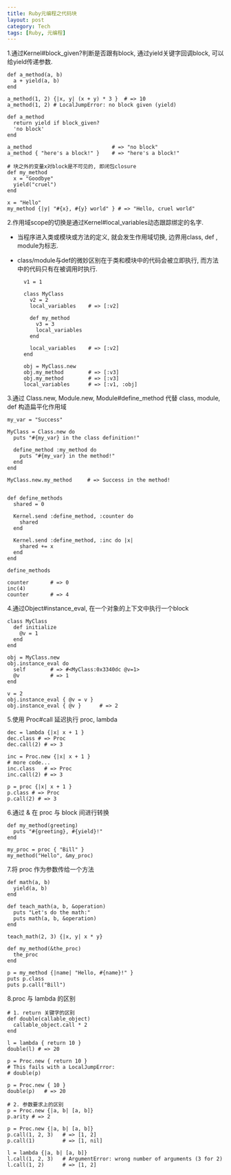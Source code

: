 ```yaml
---
title: Ruby元编程之代码块
layout: post
category: Tech
tags: [Ruby, 元编程]
---
```


1.通过Kernel#block_given?判断是否跟有block, 通过yield关键字回调block, 可以给yield传递参数. 

	def a_method(a, b)
	  a + yield(a, b)
	end

	a_method(1, 2) {|x, y| (x + y) * 3 }  # => 10
    a_method(1, 2) # LocalJumpError: no block given (yield)	

	def a_method
	  return yield if block_given?
	  'no block'
	end

	a_method                          # => "no block"
	a_method { "here's a block!" }    # => "here's a block!"

    # 块之外的变量x对block是不可见的, 即闭包closure
	def my_method
	  x = "Goodbye"
	  yield("cruel")
	end

	x = "Hello"
	my_method {|y| "#{x}, #{y} world" } # => "Hello, cruel world"

2.作用域scope的切换是通过Kernel#local_variables动态跟踪绑定的名字. 

* 当程序进入类或模块或方法的定义, 就会发生作用域切换, 边界用class, def , module为标志. 
* class/module与def的微妙区别在于类和模块中的代码会被立即执行, 而方法中的代码只有在被调用时执行.

	    v1 = 1                  

		class MyClass
		  v2 = 2                
		  local_variables    # => [:v2]

		  def my_method
		    v3 = 3
		    local_variables
		  end

		  local_variables    # => [:v2]
		end

		obj = MyClass.new
		obj.my_method        # => [:v3]
		obj.my_method        # => [:v3]
		local_variables      # => [:v1, :obj]


3.通过 Class.new, Module.new, Module#define_method 代替 class, module, def 构造扁平化作用域

	my_var = "Success"

	MyClass = Class.new do
	  puts "#{my_var} in the class definition!"

	  define_method :my_method do
	    puts "#{my_var} in the method!"
	  end
	end

	MyClass.new.my_method     # => Success in the method!
		

	def define_methods
	  shared = 0
  
	  Kernel.send :define_method, :counter do
	    shared
	  end

	  Kernel.send :define_method, :inc do |x|
	    shared += x
	  end
	end

	define_methods

	counter       # => 0
	inc(4)
	counter       # => 4

4.通过Object#instance_eval, 在一个对象的上下文中执行一个block

	class MyClass
	  def initialize
	    @v = 1
	  end
	end

	obj = MyClass.new
	obj.instance_eval do
	  self        # => #<MyClass:0x3340dc @v=1>
	  @v          # => 1
	end

	v = 2
	obj.instance_eval { @v = v }
	obj.instance_eval { @v }      # => 2
 
5.使用 Proc#call 延迟执行 proc, lambda 

	dec = lambda {|x| x + 1 }
	dec.class # => Proc
	dec.call(2) # => 3

	inc = Proc.new {|x| x + 1 }
	# more code...
	inc.class   # => Proc
	inc.call(2) # => 3

	p = proc {|x| x + 1 }
	p.class # => Proc
	p.call(2) # => 3

6.通过 & 在 proc 与 block 间进行转换 

	def my_method(greeting)
	  puts "#{greeting}, #{yield}!"
	end

	my_proc = proc { "Bill" }
	my_method("Hello", &my_proc)
	
7.将 proc 作为参数传给一个方法	

	def math(a, b)
	  yield(a, b)
	end

	def teach_math(a, b, &operation)
	  puts "Let's do the math:"
	  puts math(a, b, &operation)
	end

	teach_math(2, 3) {|x, y| x * y}

	def my_method(&the_proc)
	  the_proc
	end

	p = my_method {|name| "Hello, #{name}!" }
	puts p.class
	puts p.call("Bill")

8.proc 与 lambda 的区别

    # 1. return 关键字的区别
 	def double(callable_object)
	  callable_object.call * 2
	end  

	l = lambda { return 10 }
	double(l) # => 20

	p = Proc.new { return 10 }
	# This fails with a LocalJumpError:
	# double(p)    

	p = Proc.new { 10 }
	double(p)   # => 20

    # 2. 参数要求上的区别
	p = Proc.new {|a, b| [a, b]}
	p.arity # => 2

	p = Proc.new {|a, b| [a, b]}
	p.call(1, 2, 3)   # => [1, 2]
	p.call(1)         # => [1, nil]
	
	l = lambda {|a, b| [a, b]}
	l.call(1, 2, 3)   # ArgumentError: wrong number of arguments (3 for 2)
	l.call(1, 2)      # => [1, 2]
	